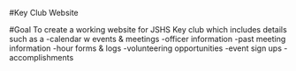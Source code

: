 #Key Club Website

#Goal
To create a working website for JSHS Key club which includes details such as a 
-calendar w events & meetings
-officer information
-past meeting information
-hour forms & logs
-volunteering opportunities
-event sign ups
-accomplishments

